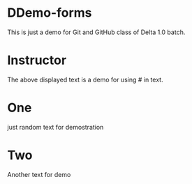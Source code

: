 # DDemo-forms
This is just a demo for Git and GitHub class of Delta 1.0 batch.
# Instructor
The above displayed text is a demo for using # in text.
# One
just random text for demostration
# Two
Another text for demo

